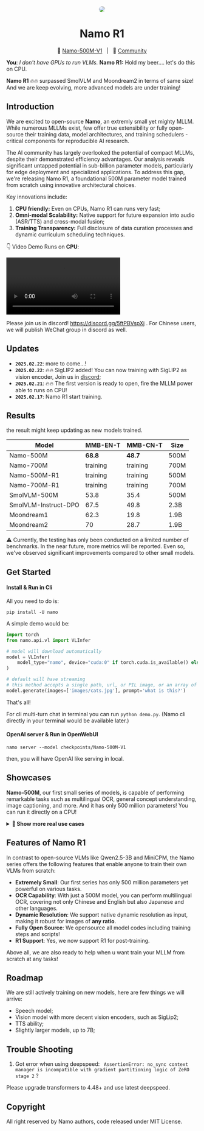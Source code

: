 <div align='center'>
<img src='https://img2023.cnblogs.com/blog/3572323/202502/3572323-20250221161349804-1020036173.png' style="border-radius: 15px;" />
<h1>Namo R1</h1>
</div>

<p align="center">
          🤗 <a href="https://huggingface.co/lucasjin/Namo-500M-V1">Namo-500M-V1</a>&nbsp&nbsp | &nbsp&nbsp🐝 <a href="https://discord.gg/5ftPBVspXj">Community</a>
</p

> **You**: *I don't have GPUs to run VLMs.*  **Namo R1:** Hold my beer.... let's do this on CPU.

**Namo R1** 🔥🔥 surpassed SmolVLM and Moondream2 in terms of same size! And we are keep evolving, more advanced models are under training!

## Introduction

We are excited to open-source **Namo**, an extremly small yet mighty MLLM. While numerous MLLMs exist, few offer true extensibility or fully open-source their training data, model architectures, and training schedulers - critical components for reproducible AI research.

The AI community has largely overlooked the potential of compact MLLMs, despite their demonstrated efficiency advantages. Our analysis reveals significant untapped potential in sub-billion parameter models, particularly for edge deployment and specialized applications. To address this gap, we're releasing Namo R1, a foundational 500M parameter model trained from scratch using innovative architectural choices.

Key innovations include:

1. **CPU friendly:** Even on CPUs, Namo R1 can runs very fast;
2. **Omni-modal Scalability:** Native support for future expansion into audio (ASR/TTS) and cross-modal fusion;
3. **Training Transparency:** Full disclosure of data curation processes and dynamic curriculum scheduling techniques.

👇 Video Demo Runs on **CPU**:

<video src='https://github.com/user-attachments/assets/eb353124-509e-4b87-8a0d-b0b37b5efba2
'></video>

Please join us in discord! https://discord.gg/5ftPBVspXj . For Chinese users, we will publish WeChat group in discord as well.


## Updates

- **`2025.02.22`**: more to come...!
- **`2025.02.22`**: 🔥🔥 SigLIP2 added! You can now training with SigLIP2 as vision encoder, Join us in [discord](https://discord.gg/5ftPBVspXj);
- **`2025.02.21`**: 🔥🔥 The first version is ready to open, fire the MLLM power able to runs on CPU!
- **`2025.02.17`**: Namo R1 start training.

## Results

the result might keep updating as new models trained.

| Model                | MMB-EN-T       | MMB-CN-T       | Size |
| -------------------- | -------------- | -------------- | ---- |
| Namo-500M            | **68.8** | **48.7** | 500M |
| Namo-700M            | training       | training       | 700M |
| Namo-500M-R1         | training       | training       | 500M |
| Namo-700M-R1         | training       | training       | 700M |
| SmolVLM-500M         | 53.8           | 35.4           | 500M |
| SmolVLM-Instruct-DPO | 67.5           | 49.8           | 2.3B |
| Moondream1           | 62.3           | 19.8           | 1.9B |
| Moondream2           | 70             | 28.7           | 1.9B |

⚠️ Currently, the testing has only been conducted on a limited number of benchmarks. In the near future, more metrics will be reported. Even so, we've observed significant improvements compared to other small models.

## Get Started

#### Install & Run in Cli

All you need to do is:

```shell
pip install -U namo
```

A simple demo would be:

```python
import torch
from namo.api.vl import VLInfer

# model will download automatically
model = VLInfer(
    model_type="namo", device="cuda:0" if torch.cuda.is_available() else "cpu"
)

# default will have streaming
# this method accepts a single path, url, or PIL image, or an array of same.
model.generate(images=['images/cats.jpg'], prompt='what is this?')
```

That's all!

For cli multi-turn chat in terminal you can run `python demo.py`. (Namo cli directly in your terminal would be available later.)

#### OpenAI server & Run in OpenWebUI

```shell
namo server --model checkpoints/Namo-500M-V1
```

then, you will have OpenAI like serving in local.

## Showcases

**Namo-500M**, our first small series of models, is capable of performing remarkable tasks such as multilingual OCR, general concept understanding, image captioning, and more. And it has only 500 million parameters! You can run it directly on a CPU!

<details>
<summary><strong>📁 Show more real use cases</strong></summary>

![img](https://img2023.cnblogs.com/blog/3572323/202502/3572323-20250220172027839-313683339.png)

![img](https://img2023.cnblogs.com/blog/3572323/202502/3572323-20250220173348864-1017625952.png)

![img](https://img2023.cnblogs.com/blog/3572323/202502/3572323-20250220172131111-556988890.png)

![img](https://img2023.cnblogs.com/blog/3572323/202502/3572323-20250220172105348-2075807231.png)

![img](https://img2023.cnblogs.com/blog/3572323/202502/3572323-20250220172241158-980404927.png)

![img](https://img2023.cnblogs.com/blog/3572323/202502/3572323-20250220172453851-1606010737.png)

![img](https://img2023.cnblogs.com/blog/3572323/202502/3572323-20250220172546006-49136083.png)

![img](https://img2023.cnblogs.com/blog/3572323/202502/3572323-20250220173000613-625271011.png)

</details>

## Features of Namo R1

In contrast to open-source VLMs like Qwen2.5-3B and MiniCPM, the Namo series offers the following features that enable anyone to train their own VLMs from scratch:

- **Extremely Small**: Our first series has only 500 million parameters yet powerful on various tasks.
- **OCR Capability**: With just a 500M model, you can perform multilingual OCR, covering not only Chinese and English but also Japanese and other languages.
- **Dynamic Resolution**: We support native dynamic resolution as input, making it robust for images of **any ratio**.
- **Fully Open Source**: We opensource all model codes including training steps and scripts!
- **R1 Support**: Yes, we now support R1 for post-training.

Above all, we are also ready to help when u want train your MLLM from scratch at any tasks!

## Roadmap

We are still actively training on new models, here are few things we will arrive:

- Speech model;
- Vision model with more decent vision encoders, such as SigLip2;
- TTS ability;
- Slightly larger models, up to 7B;

## Trouble Shooting

1. Got error when using deepspeed: ` AssertionError: no_sync context manager is incompatible with gradient partitioning logic of ZeRO stage 2` ?

Please upgrade transformers to 4.48+ and use latest deepspeed.

## Copyright

All right reserved by Namo authors, code released under MIT License.
